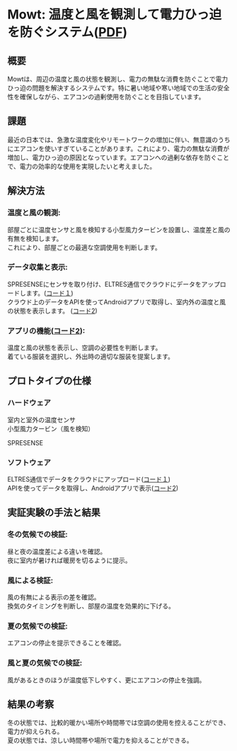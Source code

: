 # Mowt: 温度と風を観測して電力ひっ迫を防ぐシステム([PDF](Mowt_slide.pdf))

## 概要
Mowtは、周辺の温度と風の状態を観測し、電力の無駄な消費を防ぐことで電力ひっ迫の問題を解決するシステムです。特に暑い地域や寒い地域での生活の安全性を確保しながら、エアコンの過剰使用を防ぐことを目指しています。

## 課題
最近の日本では、急激な温度変化やリモートワークの増加に伴い、無意識のうちにエアコンを使いすぎていることがあります。これにより、電力の無駄な消費が増加し、電力ひっ迫の原因となっています。エアコンへの過剰な依存を防ぐことで、電力の効率的な使用を実現したいと考えました。

## 解決方法
### 温度と風の観測:
部屋ごとに温度センサと風を検知する小型風力タービンを設置し、温度差と風の有無を検知します。  
これにより、部屋ごとの最適な空調使用を判断します。
### データ収集と表示:
SPRESENSEにセンサを取り付け、ELTRES通信でクラウドにデータをアップロードします。([コード１](mowt_spresense))  
クラウド上のデータをAPIを使ってAndroidアプリで取得し、室内外の温度と風の状態を表示します。 ([コード2](mowt))
### アプリの機能([コード2](mowt)):
温度と風の状態を表示し、空調の必要性を判断します。  
着ている服装を選択し、外出時の適切な服装を提案します。

## プロトタイプの仕様
### ハードウェア
室内と室外の温度センサ  
小型風力タービン（風を検知）

SPRESENSE
### ソフトウェア
ELTRES通信でデータをクラウドにアップロード([コード１](mowt_spresense))  
APIを使ってデータを取得し、Androidアプリで表示([コード2](mowt))

## 実証実験の手法と結果
### 冬の気候での検証:
昼と夜の温度差による違いを確認。  
夜に室内が暑ければ暖房を切るように提示。
### 風による検証:
風の有無による表示の差を確認。  
換気のタイミングを判断し、部屋の温度を効果的に下げる。
### 夏の気候での検証:
エアコンの停止を提示できることを確認。
### 風と夏の気候での検証:
風があるときのほうが温度低下しやすく、更にエアコンの停止を強調。

## 結果の考察
冬の状態では、比較的暖かい場所や時間帯では空調の使用を控えることができ、電力が抑えられる。  
夏の状態では、涼しい時間帯や場所で電力を抑えることができる。
